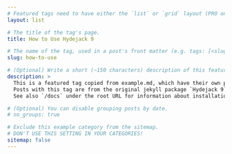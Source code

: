 ```yaml
---
# Featured tags need to have either the `list` or `grid` layout (PRO only).
layout: list

# The title of the tag's page.
title: How to Use Hydejack 9

# The name of the tag, used in a post's front matter (e.g. tags: [<slug>]).
slug: how-to-use

# (Optional) Write a short (~150 characters) description of this featured tag.
description: >
  This is a featured tag copied from example.md, which have their own page.
  Posts with this tag are from the original jekyll package `Hydejack 9` and give good examples on how to create posts.
  See also `/docs` under the root URL for information about installation and configuration of the package.

# (Optional) You can disable grouping posts by date.
# no_groups: true

# Exclude this example category from the sitemap.
# DON'T USE THIS SETTING IN YOUR CATEGORIES!
sitemap: false
---
```

